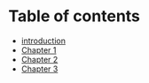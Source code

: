 # Table of contents

* [introduction](./introduction.md)
* [Chapter 1](./chapter-1.md)
* [Chapter 2](./chapter-2.md)
* [Chapter 3](./chapter-3.md)